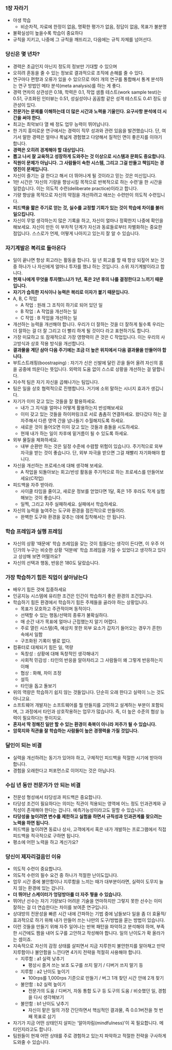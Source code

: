### 1장 자라기

- 야생 학습
    - 비순차적, 자료에 한정이 없음, 명확한 평가가 없음, 정답이 없음, 목표가 불분명
- 불확실성이 높을수록 학습이 중요하다
- 규칙을 지키고, 나중에 그 규칙을 깨뜨리고, 다음에는 규칙 자체를 넘어선다.

### 당신은 몇 년차?

- 경력은 초급인지 아닌지 정도의 정보만 기대할 수 있으며
- 오히려 혼동을 줄 수 있는 정보로 결과적으로 조직에 손해를 줄 수 있다.
- 연구마다 편향과 오류가 있을 수 있으므로 여러 개의 연구를 통합해서 통계 분석하는 연구 방법인 메타 분석(meta analysis)를 하는 게 좋다.
- 경력 연차의 상관성은 0.18, 학력은 0.1, 작업 샘플 테스트(work sample test)는 0.51, 구조화된 인터뷰는 0.51, 성실성이나 꼼꼼함 같은 성격 테스트도 0.41 정도 상관성이 있다.
- **전문가는 문제를 이해하는데 더 많은 시간과 노력을 기울인다. 요구사항 분석에 더 시간을 써야 한다.**
- 최고는 최악보다 열 배 정도 업무 능력이 뛰어납니다.
- 한 가지 흥미로운 연구에서는 경력이 직무 성과와 관련 있음을 발견했습니다. 단, 여기서 말한 경력은 얼마나 폭넓게 경험했고 다양해서 질적인 면이 좋은지를 이야기 합니다.
- **경력은 오히려 경계해야 할 대상입니다.**
- **뽑고 나서 잘 교육하고 성장하게 도와주는 것 이상으로 시스템과 문화도 중요합니다.**
- **직원이 문제가 아닙니다. 그 사람들이 속한 시스템, 그리고 그걸 만들고 책임지는 경영진이 문제입니다.**
- 자신이 즐기는 걸 한다고 해서 더 뛰어나게 될 것이라고 믿는 것은 미신입니다.
- 1만 시간은 ‘자신의 기량을 향상시킬 목적으로 반복적으로 하는 수련’을 한 시간을 일컫습니다. 이는 의도적 수련(deliberate practice)이라고 합니다.
- 기량 향상을 목적으로 자신의 약점을 개선하려고 애쓰는 수련만이 의도적 수련입니다.
- **피드백을 짧은 주기로 얻는 것, 실수를 교정할 기회가 있는 것이 학습에 차이를 불러일으킵니다.**
- 자신이 무얼 생각하는지 많은 기록을 하고, 자신이 얼마나 정확한지 나중에 확인을 해보세요. 자신이 만든 이 부차적 단계가 자신과 동료들로부터 차별화하는 중요한 점입니다. 스스로가 언제, 어떻게 나아지고 있는지 잘 알 수 있습니다.

### 자기계발은 복리로 돌아온다

- 일이 끝나면 항상 회고라는 활동을 합니다. 일 년 회고를 할 때 항상 되짚어 보는 것 중 하나가 나 자신에게 얼마나 투자를 했냐 하는 것입니다. 소위 자기계발이라고 합니다.
- **현재 나에게 무엇을 투자했느냐가 1년, 혹은 2년 후의 나를 결정한다고 느끼기 때문입니다.**
- **자기가 습득한 지식이나 능력은 복리로 이자가 붙기 때문입니다.**
- A, B, C 작업
    - A 작업 : 원래 그 조직이 하기로 되어 있던 일
    - B 작업 : A 작업을 개선하는 일
    - C 작업 : B 작업을 개선하는 일
- 개선하는 능력을 개선해야 합니다. 우리가 더 잘하는 것을 더 잘하게 될수록 우리는 더 잘하는 걸 더 잘 그리고 더 빨리 하게 될 것이다 라고 표현하기도 합니다.
- 가장 미묘하고 또 잠재적으로 가장 영향력이 큰 것은 C 작업입니다. 이는 우리의 사고방식과 상호 작용 방식을 개선합니다.
- **결과물을 계단 삼아 다음 주기에는 조금 더 높은 위치에서 다음 결과물을 만들어야 합니다.**
- 부트스트래핑(boostraping) : 자기가 신은 신발에 달린 끈을 들어 올려 자신의 몸을 공중에 띄운다는 뜻입니다. 외력의 도움 없이 스스로 상황을 개선하는 걸 말합니다.
- 지수적 팀은 자기 자신을 곱해나가는 팀입니다.
- 팀은 일을 상호 협력적으로 진행합니다. 거기에 소위 말하는 시너지 효과가 생깁니다.
- 자기가 이미 갖고 있는 것들을 잘 활용하세요.
    - 내가 그 지식을 얼마나 어떻게 활용하는지 반성해보세요
    - 이미 갖고 있는 것들을 하이퍼링크로 서로 촘촘히 연결하세요. 왔다갔다 하는 걸 자주해서 다른 영역 간을 넘나들기 수월해지도록 하세요.
    - 새로운 것이 들어오면 이미 갖고 있는 것들과 충돌을 시도하세요.
    - 현재 내가 하는 일이 차후에 밑거름이 될 수 있도록 하세요.
- 외부 물질을 체화하세요.
    - 내부 순환만 하는 것은 일정 수준에 수렴할 위험이 있습니다. 주기적으로 외부 자극을 받는 것이 좋습니다. 단, 외부 자극을 받으면 그걸 재빨리 자기화해야 합니다.
- 자신을 개선하는 프로세스에 대해 생각해 보세요.
    - A 작업을 되돌아보는 회고/반성 활동을 주기적으로 하는 프로세스를 만들어보세요(C작업)
- 피드백을 자주 받아라.
    - 사이클 타임을 줄이고, 새로운 정보를 얻었다면 1달, 혹은 1주 후라도 작게 실험해보는 것이 좋습니다.
    - 일찍, 그리고 자주 실패하세요. 실패에서 학습하세요.
- 자신의 능력을 높여주는 도구와 환경을 점진적으로 만들어라.
    - 완벽한 도구와 환경을 갖추는 데에 집착해서는 안 됩니다.

### 학습 프레임과 실행 프레임

- 자신의 상황 ‘때문에' 학습 프레임을 갖는 것이 힘들다는 생각이 든다면, 이 우주 어딘가의 누구는 비슷한 상황 ‘덕분에' 학습 프레임을 가질 수 있었다고 생각하고 있다고 상상해 보면 어떨까요?
- 자신의 선택과 행동, 반응은 180도 달랐습니다.

### 가장 학습하기 힘든 직업이 살아남는다

- 배우기 힘든 것에 집중하세요
- 인공지능 시스템에 유리한 조건은 인간이 학습하기 좋은 환경의 조건입니다.
- 학습하기 힘든 환경에서 학습하기 힘든 주제들을 골라야 하는 상황입니다.
    - 목표가 모호하고 주관적이며 동적이다.
    - 선택할 수 있는 행동/선택의 종류가 불확실하다.
    - 매 순간 내가 목표에 얼마나 근접했는지 알기 어렵다.
    - 주로 열린 시스템(즉, 예상치 못한 외부 요소가 갑자기 들어오는 경우가 흔한) 속에서 일함
    - 구조화된 기록이 별로 없다.
- 컴퓨터로 대체되기 힘든 일, 역량
    - 독창성 : 상황에 대해 독창적인 생각해내기
    - 사회적 민감성 : 타인의 반응을 알아차리고 그 사람들이 왜 그렇게 반응하는지 이해
    - 협상 : 화해, 차이 조정
    - 설득
    - 타인을 돕고 돌보기
- 위의 역량은 학습하기 쉽지 않는 것들입니다. 단순히 오래 한다고 실력이 느는 것도 아니고요.
- 소프트웨어 개발자는 소프트웨어를 뭘 만들지를 고민하고 설계하는 부분이 포함되며, 그 과정에서 타인과 상호작용하는 업무가 많습니다. 즉, 더 높은 수준의 협상 능력이 필요하다는 뜻이지요.
- **혼자서 딱 정해진 일만 할 수 있는 환경이 축복이 아니라 저주가 될 수 있습니다.**
- **암묵지와 직관을 잘 학습하는 사람들이 높은 경쟁력을 가질 것입니다.**

### 달인이 되는 비결

- 실력을 개선하려는 동기가 있어야 하고, 구체적인 피드백을 적절한 시기에 받아야 합니다.
- 경험을 오래한다고 퍼포먼스로 이어지는 것은 아닙니다.

### 수십 년 동안 전문가가 안 되는 비결

- 전문성 형성에서 타당성과 피드백은 중요합니다.
- 타당성 조건이 필요하다는 의미는 직관이 적용되는 영역에 어느 정도 인과관계와 규칙성이 존재해야 한다는 겁니다. 예측가능성이라고도 말할 수 있습니다.
- **타당성을 높이려면 변수를 제한하고 실험을 하면서 규칙성과 인과관계를 찾으려는 노력을 하면 됩니다.**
- 피드백을 높이려면 동료나 상사, 고객에게서 혹은 내가 개발하는 프로그램에서 직접 피드백을 적극적으로 구하면 됩니다.
- 평소에 어떤 노력을 하고 계신가요?

### 당신이 제자리걸음인 이유

- 의도적 수련이 중요합니다.
- 의도적 수련의 필수 요건 중 하나가 적절한 난이도입니다.
- 업무 시간 중에 불안함이나 지루함을 느끼는 때가 대부분이라면, 실력이 도무지 늘지 않는 환경에 있는 겁니다.
- **더 뛰어난 스케이터가 엉덩방아를 더 자주 찧을 수 있습니다.**
- 뛰어난 선수는 자기 기량보다 어려운 기술을 연마하지만 그렇지 못한 선수는 이미 잘하는 걸 더 연습한다는 차이를 보여준 연구입니다.
- 상대방의 전문성을 빠른 시간 내에 간파하는 기법 중에 남들보다 일을 좀 더 효율적/효과적으로 하기 위해 내가 만들어 쓰는 나만의 도구/방법을 묻는 방법이 있습니다.
- 이런 것들을 만들기 위해 자주 일어나는 반복 패턴을 파악하고 분석해야 하며, 부족한 시간에도 짬을 내어 도구를 고안하고 작성해야 합니다. 일의 난이도가 확 올라가는 셈이죠.
- 지속적으로 자신의 감정 상태를 살피면서 지금 지루한지 불안한지를 알아채고 만약 지루함이나 불안함을 느낀다면 4가지 전략을 적절히 사용해야 합니다.
    - 지루함 : a1 실력 낮추기
        - 평상시 즐겨 쓰는 보조 도구를 쓰지 말기 / 디버거 쓰지 말기 등
    - 지루함 : a2 난이도 높이기
        - 100rps를 1,000rps 기준으로 만들기 / 버그 1개 찾던 시간 안에 2개 찾기
    - 불안함 : b2 실력 높이기
        - 전문가의 도움 / 디버거, 자동 통합 도구 등 도구의 도움 / 비슷했던 일, 경험을 다시 생각해보기
    - 불안함 : b1 난이도 낮추기
        - 자신이 맡은 일의 가장 간단하면서 핵심적인 결과물, 즉 0.0.1버전을 첫 번째 목표로 삼기
- 자기가 지금 어떤 상태인지 살피는 ‘알아차림(mindfulness)’이 꼭 필요합니다. 메타인지라고도 합니다.
- 팀원들이 현재 어떤 상태를 주로 경험하고 있는지 파악하고 적절한 전략을 구사하게 도와줄 수 있습니다.